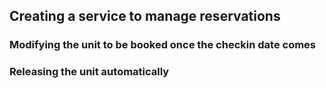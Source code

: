 ## Creating a service to manage reservations

### Modifying the unit to be booked once the checkin date comes

### Releasing the unit automatically